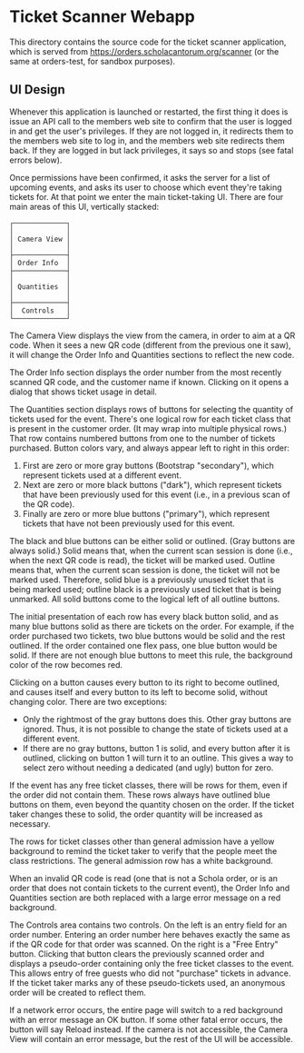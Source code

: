 # Ticket Scanner Webapp

This directory contains the source code for the ticket scanner application,
which is served from https://orders.scholacantorum.org/scanner (or the same at
orders-test, for sandbox purposes).

## UI Design

Whenever this application is launched or restarted, the first thing it does is
issue an API call to the members web site to confirm that the user is logged in
and get the user's privileges.  If they are not logged in, it redirects them to
the members web site to log in, and the members web site redirects them back.
If they are logged in but lack privileges, it says so and stops (see fatal
errors below).

Once permissions have been confirmed, it asks the server for a list of upcoming
events, and asks its user to choose which event they're taking tickets for.  At
that point we enter the main ticket-taking UI.  There are four main areas of
this UI, vertically stacked:

```x
┌─────────────┐
│             │
│ Camera View │
│             │
├─────────────┤
│ Order Info  │
├─────────────┤
│             │
│ Quantities  │
│             │
├─────────────┤
│  Controls   │
└─────────────┘
```

The Camera View displays the view from the camera, in order to aim at a QR code.
When it sees a new QR code (different from the previous one it saw), it will
change the Order Info and Quantities sections to reflect the new code.

The Order Info section displays the order number from the most recently scanned
QR code, and the customer name if known.  Clicking on it opens a dialog that
shows ticket usage in detail.

The Quantities section displays rows of buttons for selecting the quantity of
tickets used for the event.  There's one logical row for each ticket class that
is present in the customer order.  (It may wrap into multiple physical rows.)
That row contains numbered buttons from one to the number of tickets purchased.
Button colors vary, and always appear left to right in this order:

1. First are zero or more gray buttons (Bootstrap "secondary"), which represent
   tickets used at a different event.
2. Next are zero or more black buttons ("dark"), which represent tickets that
   have been previously used for this event (i.e., in a previous scan of the QR
   code).
3. Finally are zero or more blue buttons ("primary"), which represent tickets
   that have not been previously used for this event.

The black and blue buttons can be either solid or outlined.  (Gray buttons are
always solid.)  Solid means that, when the current scan session is done (i.e.,
when the next QR code is read), the ticket will be marked used.  Outline means
that, when the current scan session is done, the ticket will not be marked used.
Therefore, solid blue is a previously unused ticket that is being marked used;
outline black is a previously used ticket that is being unmarked.  All solid
buttons come to the logical left of all outline buttons.

The initial presentation of each row has every black button solid, and as many
blue buttons solid as there are tickets on the order.  For example, if the order
purchased two tickets, two blue buttons would be solid and the rest outlined.
If the order contained one flex pass, one blue button would be solid.  If there
are not enough blue buttons to meet this rule, the background color of the row
becomes red.

Clicking on a button causes every button to its right to become outlined, and
causes itself and every button to its left to become solid, without changing
color.  There are two exceptions:

* Only the rightmost of the gray buttons does this.  Other gray buttons are
  ignored.  Thus, it is not possible to change the state of tickets used at a
  different event.
* If there are no gray buttons, button 1 is solid, and every button after it is
  outlined, clicking on button 1 will turn it to an outline.  This gives a way
  to select zero without needing a dedicated (and ugly) button for zero.

If the event has any free ticket classes, there will be rows for them, even if
the order did not contain them.  These rows always have outlined blue buttons
on them, even beyond the quantity chosen on the order.  If the ticket taker
changes these to solid, the order quantity will be increased as necessary.

The rows for ticket classes other than general admission have a yellow
background to remind the ticket taker to verify that the people meet the class
restrictions.  The general admission row has a white background.

When an invalid QR code is read (one that is not a Schola order, or is an order
that does not contain tickets to the current event), the Order Info and
Quantities section are both replaced with a large error message on a red
background.

The Controls area contains two controls.  On the left is an entry field for an
order number.  Entering an order number here behaves exactly the same as if the
QR code for that order was scanned.  On the right is a "Free Entry" button.
Clicking that button clears the previously scanned order and displays a
pseudo-order containing only the free ticket classes to the event.  This allows
entry of free guests who did not "purchase" tickets in advance.  If the ticket
taker marks any of these pseudo-tickets used, an anonymous order will be created
to reflect them.

If a network error occurs, the entire page will switch to a red background with
an error message an OK button.  If some other fatal error occurs, the button
will say Reload instead.  If the camera is not accessible, the Camera View will
contain an error message, but the rest of the UI will be accessible.
